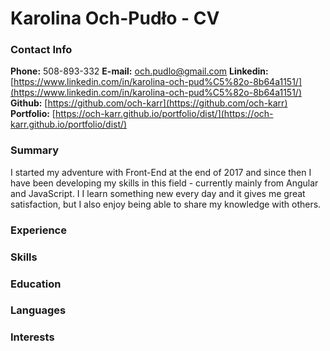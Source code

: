 # Karolina Och-Pudło - CV

### Contact Info

**Phone:** 508-893-332
**E-mail:** och.pudlo@gmail.com
**Linkedin:** [https://www.linkedin.com/in/karolina-och-pud%C5%82o-8b64a1151/](https://www.linkedin.com/in/karolina-och-pud%C5%82o-8b64a1151/)
**Github:** [https://github.com/och-karr](https://github.com/och-karr)
**Portfolio:** [https://och-karr.github.io/portfolio/dist/](https://och-karr.github.io/portfolio/dist/)

### Summary

I started my adventure with Front-End at the end of 2017 and since then I have been developing my skills in this field - currently mainly from Angular and JavaScript. I I learn something new every day and it gives me great satisfaction, but I also enjoy being able to share my knowledge with others.

### Experience

### Skills

### Education

### Languages

### Interests